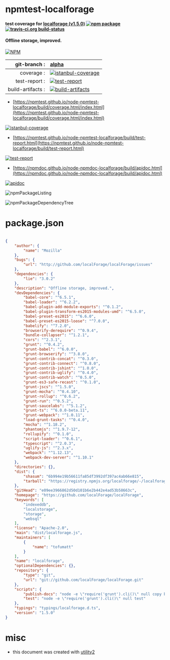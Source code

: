 # npmtest-localforage

#### test coverage for  [localforage (v1.5.0)](https://github.com/localForage/localForage)  [![npm package](https://img.shields.io/npm/v/npmtest-localforage.svg?style=flat-square)](https://www.npmjs.org/package/npmtest-localforage) [![travis-ci.org build-status](https://api.travis-ci.org/npmtest/node-npmtest-localforage.svg)](https://travis-ci.org/npmtest/node-npmtest-localforage)

#### Offline storage, improved.

[![NPM](https://nodei.co/npm/localforage.png?downloads=true&downloadRank=true&stars=true)](https://www.npmjs.com/package/localforage)

| git-branch : | [alpha](https://github.com/npmtest/node-npmtest-localforage/tree/alpha)|
|--:|:--|
| coverage : | [![istanbul-coverage](https://npmtest.github.io/node-npmtest-localforage/build/coverage.badge.svg)](https://npmtest.github.io/node-npmtest-localforage/build/coverage.html/index.html)|
| test-report : | [![test-report](https://npmtest.github.io/node-npmtest-localforage/build/test-report.badge.svg)](https://npmtest.github.io/node-npmtest-localforage/build/test-report.html)|
| build-artifacts : | [![build-artifacts](https://npmtest.github.io/node-npmtest-localforage/glyphicons_144_folder_open.png)](https://github.com/npmtest/node-npmtest-localforage/tree/gh-pages/build)|

- [https://npmtest.github.io/node-npmtest-localforage/build/coverage.html/index.html](https://npmtest.github.io/node-npmtest-localforage/build/coverage.html/index.html)

[![istanbul-coverage](https://npmtest.github.io/node-npmtest-localforage/build/screenCapture.buildCi.browser.%252Ftmp%252Fbuild%252Fcoverage.lib.html.png)](https://npmtest.github.io/node-npmtest-localforage/build/coverage.html/index.html)

- [https://npmtest.github.io/node-npmtest-localforage/build/test-report.html](https://npmtest.github.io/node-npmtest-localforage/build/test-report.html)

[![test-report](https://npmtest.github.io/node-npmtest-localforage/build/screenCapture.buildCi.browser.%252Ftmp%252Fbuild%252Ftest-report.html.png)](https://npmtest.github.io/node-npmtest-localforage/build/test-report.html)

- [https://npmdoc.github.io/node-npmdoc-localforage/build/apidoc.html](https://npmdoc.github.io/node-npmdoc-localforage/build/apidoc.html)

[![apidoc](https://npmdoc.github.io/node-npmdoc-localforage/build/screenCapture.buildCi.browser.%252Ftmp%252Fbuild%252Fapidoc.html.png)](https://npmdoc.github.io/node-npmdoc-localforage/build/apidoc.html)

![npmPackageListing](https://npmtest.github.io/node-npmtest-localforage/build/screenCapture.npmPackageListing.svg)

![npmPackageDependencyTree](https://npmtest.github.io/node-npmtest-localforage/build/screenCapture.npmPackageDependencyTree.svg)



# package.json

```json

{
    "author": {
        "name": "Mozilla"
    },
    "bugs": {
        "url": "http://github.com/localForage/localForage/issues"
    },
    "dependencies": {
        "lie": "3.0.2"
    },
    "description": "Offline storage, improved.",
    "devDependencies": {
        "babel-core": "^6.5.1",
        "babel-loader": "^6.2.2",
        "babel-plugin-add-module-exports": "^0.1.2",
        "babel-plugin-transform-es2015-modules-umd": "^6.5.0",
        "babel-preset-es2015": "^6.6.0",
        "babel-preset-es2015-loose": "^7.0.0",
        "babelify": "^7.2.0",
        "browserify-derequire": "^0.9.4",
        "bundle-collapser": "^1.2.1",
        "cors": "^2.3.1",
        "grunt": "^0.4.2",
        "grunt-babel": "^6.0.0",
        "grunt-browserify": "^3.8.0",
        "grunt-contrib-concat": "^0.3.0",
        "grunt-contrib-connect": "^0.8.0",
        "grunt-contrib-jshint": "^1.0.0",
        "grunt-contrib-uglify": "^0.4.0",
        "grunt-contrib-watch": "^0.5.0",
        "grunt-es3-safe-recast": "^0.1.0",
        "grunt-jscs": "^1.5.0",
        "grunt-mocha": "^0.4.10",
        "grunt-rollup": "^0.6.2",
        "grunt-run": "^0.5.2",
        "grunt-saucelabs": "^5.1.2",
        "grunt-ts": "^6.0.0-beta.11",
        "grunt-webpack": "^1.0.11",
        "load-grunt-tasks": "^0.4.0",
        "mocha": "^1.18.2",
        "phantomjs": "^1.9.7-12",
        "rollupify": "^0.1.0",
        "script-loader": "^0.6.1",
        "typescript": "^2.0.3",
        "uglify-js": "^2.3.x",
        "webpack": "^1.12.13",
        "webpack-dev-server": "^1.10.1"
    },
    "directories": {},
    "dist": {
        "shasum": "6b994e19b56611fa85df3992df397ac4ab66e815",
        "tarball": "https://registry.npmjs.org/localforage/-/localforage-1.5.0.tgz"
    },
    "gitHead": "e09ee3966862d50d101b6e2b442e4ad53b58663c",
    "homepage": "https://github.com/localForage/localForage",
    "keywords": [
        "indexeddb",
        "localstorage",
        "storage",
        "websql"
    ],
    "license": "Apache-2.0",
    "main": "dist/localforage.js",
    "maintainers": [
        {
            "name": "tofumatt"
        }
    ],
    "name": "localforage",
    "optionalDependencies": {},
    "repository": {
        "type": "git",
        "url": "git://github.com/localForage/localForage.git"
    },
    "scripts": {
        "publish-docs": "node -e \"require('grunt').cli()\" null copy build-rules-html publish-rules",
        "test": "node -e \"require('grunt').cli()\" null test"
    },
    "typings": "typings/localforage.d.ts",
    "version": "1.5.0"
}
```



# misc
- this document was created with [utility2](https://github.com/kaizhu256/node-utility2)
